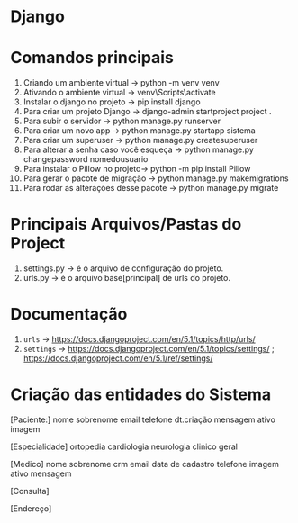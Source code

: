# Django

# Comandos principais

1. Criando um ambiente virtual -> python -m venv venv
2. Ativando o ambiente virtual -> venv\Scripts\activate
3. Instalar o django no projeto -> pip install django
4. Para criar um projeto Django -> django-admin startproject project .
5. Para subir o servidor -> python manage.py runserver
6. Para criar um novo app -> python manage.py startapp sistema
7. Para criar um superuser -> python manage.py createsuperuser
8. Para alterar a senha caso você esqueça -> python manage.py changepassword nomedousuario
9. Para instalar o Pillow no projeto-> python -m pip install Pillow
10. Para gerar o pacote de migração -> python manage.py makemigrations
11. Para rodar as alterações desse pacote -> python manage.py migrate



# Principais Arquivos/Pastas do Project
1. settings.py -> é o arquivo de configuração do projeto.
2. urls.py -> é o arquivo base[principal] de urls do projeto.

# Documentação
1. ``urls`` -> https://docs.djangoproject.com/en/5.1/topics/http/urls/
2. ``settings`` -> https://docs.djangoproject.com/en/5.1/topics/settings/ ; https://docs.djangoproject.com/en/5.1/ref/settings/


# Criação das entidades do Sistema

[Paciente:]
nome
sobrenome
email
telefone
dt.criação
mensagem
ativo
imagem

[Especialidade]
ortopedia
cardiologia
neurologia
clinico geral

[Medico]
nome
sobrenome
crm
email
data de cadastro
telefone
imagem
ativo
mensagem

[Consulta]

[Endereço]


